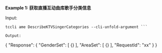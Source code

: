 **Example 1: 获取直播互动曲库歌手分类信息**



Input: 

```
tccli ame DescribeKTVSingerCategories --cli-unfold-argument ```

Output: 
```
{
    "Response": {
        "GenderSet": [
            {}
        ],
        "AreaSet": [
            {}
        ],
        "RequestId": "xx"
    }
}
```

